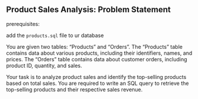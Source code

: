 ## Product Sales Analysis: Problem Statement

prerequisites:

add the `products.sql` file to ur database

You are given two tables: “Products” and “Orders”. The “Products” table contains data about various products, including their identifiers, names, and prices. The “Orders” table contains data about customer orders, including product ID, quantity, and sales.

Your task is to analyze product sales and identify the top-selling products based on total sales. You are required to write an SQL query to retrieve the top-selling products and their respective sales revenue.